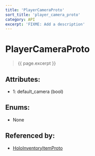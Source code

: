 ```yaml
---
title: 'PlayerCameraProto'
sort_title: 'player_camera_proto'
category: API
excerpt: 'FIXME: Add a description'
---
```


[comment]: <> (THIS PART IS GENERATED - AKA DON'T EDIT THIS PART MANUALLY)

# PlayerCameraProto

> {{ page.excerpt }}

## Attributes:

- 1: default_camera (bool)

## Enums:

- None

## Referenced by:

- [HoloInventoryItemProto](../HoloInventoryItemProto/)

[comment]: <> (YOU CAN EDIT AFTER THIS)
